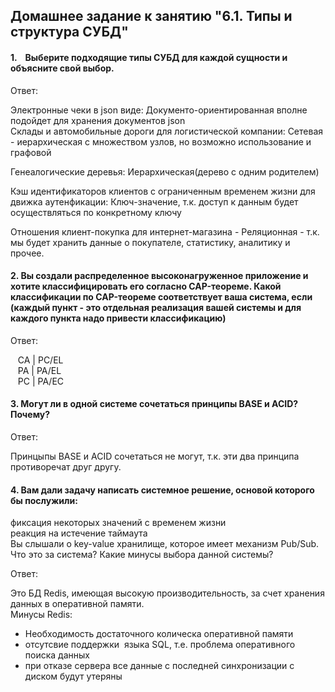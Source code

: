 ##   Домашнее задание к занятию "6.1. Типы и структура СУБД"

#### 1\.    Выберите подходящие типы СУБД для каждой сущности и объясните свой выбор.  
Ответ:

Электронные чеки в json виде: Документо-ориентированная вполне подойдет для хранения документов json  
Склады и автомобильные дороги для логистической компании: Сетевая - иерархическая с множеством узлов, но возможно использование и графовой

Генеалогические деревья: Иерархическая(дерево с одним родителем)

Кэш идентификаторов клиентов с ограниченным временем жизни для движка аутенфикации: Ключ-значение, т.к. доступ к данным будет осуществляться по конкретному ключу

Отношения клиент-покупка для интернет-магазина - Реляционная - т.к. мы будет хранить данные о покупателе, статистику, аналитику и прочее.

####   2\. Вы создали распределенное высоконагруженное приложение и хотите классифицировать его согласно CAP-теореме. Какой классификации по CAP-теореме соответствует ваша система, если (каждый пункт - это отдельная реализация вашей системы и для каждого пункта надо привести классификацию)

  
Ответ:

   CA | PC/EL  
   PA | PA/EL  
   PC | PA/EC

#### 3\. Могут ли в одной системе сочетаться принципы BASE и ACID? Почему?  
Ответ:

Принцыпы BASE и ACID сочетаться не могут, т.к. эти два принципа противоречат друг другу.

#### 4\. Вам дали задачу написать системное решение, основой которого бы послужили:   
фиксация некоторых значений с временем жизни   
реакция на истечение таймаута   
Вы слышали о key-value хранилище, которое имеет механизм Pub/Sub. Что это за система? Какие минусы выбора данной системы?

Ответ:

Это БД Redis, имеющая высокую производительность, за счет хранения данных в оперативной памяти.  
Минусы Redis:

*   Необходимость достаточного колическа оперативной памяти
*   отсутсвие поддержки  языка SQL, т.е. проблема оперативного поиска данных  
*   при отказе сервера все данные с последней синхронизации с диском будут утеряны
